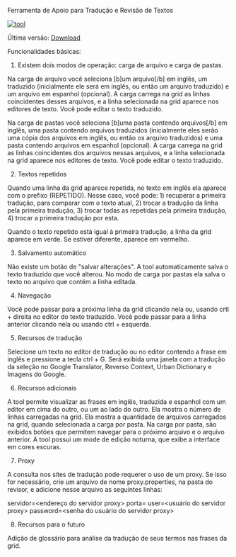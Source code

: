 Ferramenta de Apoio para Tradução e Revisão de Textos

<a href="https://ibb.co/St8XwGG"><img src="https://i.ibb.co/Mc4DkQQ/tool.jpg" alt="tool" border="0"></a>

Última versão: <a href="https://github.com/cfarl/revisor/blob/master/distribuicao/ProjetoRevisor_2019_04_12_v3.zip">Download</a>

Funcionalidades básicas: 

1) Existem dois modos de operação: carga de arquivo e carga de pastas. 

Na carga de arquivo você seleciona [b]um arquivo[/b] em inglês, um traduzido (inicialmente ele será em inglês, ou então um arquivo traduzido) e um arquivo em espanhol (opcional). A carga carrega na grid as linhas coincidentes desses arquivos, e a linha selecionada na grid aparece nos editores de texto. Você pode editar o texto traduzido. 

Na carga de pastas você seleciona [b]uma pasta contendo arquivos[/b] em inglês, uma pasta contendo arquivos traduzidos (inicialmente eles serão uma cópia dos arquivos em inglês, ou então os arquivo traduzidos) e uma pasta contendo arquivos em espanhol (opcional). A carga carrega na grid as linhas coincidentes dos arquivos nessas arquivos, e a linha selecionada na grid aparece nos editores de texto. Você pode editar o texto traduzido. 

2) Textos repetidos

Quando uma linha da grid aparece repetida, no texto em inglês ela aparece com o prefixo (REPETIDO). Nesse caso, você pode: 1) recuperar a primeira tradução, para comparar com o texto atual, 2) trocar a tradução da linha pela primeira tradução, 3) trocar todas as repetidas pela primeira tradução, 4) trocar a primeira tradução por esta.

Quando o texto repetido está igual à primeira tradução, a linha da grid aparece em verde. Se estiver diferente, aparece em vermelho. 

3) Salvamento automático

Não existe um botão de "salvar alterações". A tool automaticamente salva o texto traduzido que você alterou. No modo de carga por pastas ela salva o texto no arquivo que contém a linha editada.

4) Navegação 

Você pode passar para a próxima linha da grid clicando nela ou, usando crtl + direita no editor do texto traduzido. Você pode passar para a linha anterior clicando nela ou usando ctrl + esquerda.

5) Recursos de tradução

Selecione um texto no editor de tradução ou no editor contendo a frase em inglês e pressione a tecla ctrl + G. Será exibida uma janela com a tradução da seleção no Google Translator, Reverso Context, Urban Dictionary e Imagens do Google.

6) Recursos adicionais

A tool permite visualizar as frases em inglês, traduzida e espanhol com um editor em cima do outro, ou um ao lado do outro. Ela mostra o número de linhas carregadas na grid. Ela mostra a quantidade de arquivos carregados na grid, quando selecionada a carga por pasta. Na carga por pasta, são exibidos botões que permitem navegar para o próximo arquivo e o arquivo anterior. A tool possui um mode de edição noturna, que exibe a interface em cores escuras.

7) Proxy

A consulta nos sites de tradução pode requerer o uso de um proxy. Se isso for necessário, crie um arquivo de nome proxy.properties, na pasta do revisor, e adicione nesse arquivo as seguintes linhas:

servidor=<endereço do servidor proxy>
porta=<porta do servidor proxy>
user=<usuário do servidor proxy>
password=<senha do usuário do servidor proxy>

8) Recursos para o futuro

Adição de glossário para análise da tradução de seus termos nas frases da grid.










